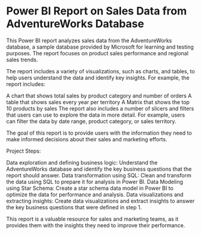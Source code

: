 # Power BI Report on Sales Data from AdventureWorks Database

This Power BI report analyzes sales data from the AdventureWorks database, a sample database provided by Microsoft for learning and testing purposes. The report focuses on product sales performance and regional sales trends.

The report includes a variety of visualizations, such as charts, and tables, to help users understand the data and identify key insights.
For example, the report includes:

A chart that shows total sales by product category and number of orders
A table that shows sales every year per territory
A Matrix that shows the top 10 products by sales
The report also includes a number of slicers and filters that users can use to explore the data in more detail. For example, users can filter the data by date range, product category, or sales territory.

The goal of this report is to provide users with the information they need to make informed decisions about their sales and marketing efforts.

Project Steps:

Data exploration and defining business logic: Understand the AdventureWorks database and identify the key business questions that the report should answer.
Data transformation using SQL: Clean and transform the data using SQL to prepare it for analysis in Power BI.
Data Modeling using Star Schema: Create a star schema data model in Power BI to optimize the data for performance and analysis.
Data visualizations and extracting insights: Create data visualizations and extract insights to answer the key business questions that were defined in step 1.

This report is a valuable resource for sales and marketing teams, as it provides them with the insights they need to improve their performance.
